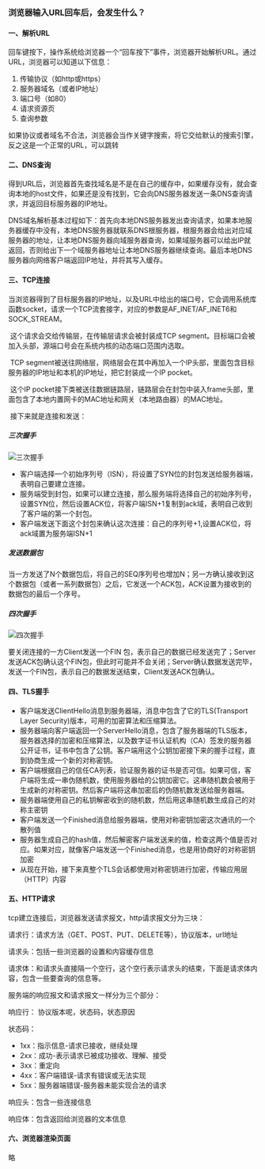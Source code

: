 ### 浏览器输入URL回车后，会发生什么？

#### 一、解析URL

​	回车键按下，操作系统给浏览器一个“回车按下”事件，浏览器开始解析URL。通过URL，浏览器可以知道以下信息：

1. 传输协议（如http或https）
2. 服务器域名（或者IP地址）
3. 端口号（如80）
4. 请求资源页
5. 查询参数

如果协议或者域名不合法，浏览器会当作关键字搜索，将它交给默认的搜索引擎，反之这是一个正常的URL，可以跳转

#### 二、DNS查询

​	得到URL后，浏览器首先查找域名是不是在自己的缓存中，如果缓存没有，就会查询本地的host文件，如果还是没有找到，它会向DNS服务器发送一条DNS查询请求，并返回目标服务器的IP地址。

​	DNS域名解析基本过程如下：首先向本地DNS服务器发出查询请求，如果本地服务器缓存中没有，本地DNS服务器就联系DNS根服务器，根服务器会给出对应域服务器的地址，让本地DNS服务器向域服务器查询，如果域服务器可以给出IP就返回，否则给出下一个域服务器地址让本地DNS服务器继续查询。最后本地DNS服务器向网络客户端返回IP地址，并将其写入缓存。

#### 三、TCP连接

​	当浏览器得到了目标服务器的IP地址，以及URL中给出的端口号，它会调用系统库函数socket，请求一个TCP流套接字，对应的参数是AF_INET/AF_INET6和SOCK_STREAM。

​	这个请求会交给传输层，在传输层请求会被封装成TCP segment。目标端口会被加入头部，源端口号会在系统内核的动态端口范围内选取。

​	TCP segment被送往网络层，网络层会在其中再加入一个IP头部，里面包含目标服务器的IP地址和本机的IP地址，把它封装成一个IP pocket。

​	这个IP pocket接下类被送往数据链路层，链路层会在封包中装入frame头部，里面包含了本地内置网卡的MAC地址和网关（本地路由器）的MAC地址。

​	接下来就是连接和发送：

##### 三次握手

![三次握手](F:\mycode\knowledgeArrangement\计算机网络\three_hands.png)

- 客户端选择一个初始序列号（ISN），将设置了SYN位的封包发送给服务器端，表明自己要建立连接。
- 服务端受到封包，如果可以建立连接，那么服务端将选择自己的初始序列号，设置SYN位，然后设置ACK位，将客户端ISN+1复制到ack域，表明自己收到了客户端的第一个封包。
- 客户端发送下面这个封包来确认这次连接：自己的序列号+1,设置ACK位，将ack域置为服务端ISN+1

##### 发送数据包

当一方发送了N个数据包后，将自己的SEQ序列号也增加N；另一方确认接收到这个数据包（或者一系列数据包）之后，它发送一个ACK包，ACK设置为接收到的数据包的最后一个序号。

##### 四次握手

![四次握手](F:\mycode\knowledgeArrangement\计算机网络\four_hands.jpg)

要关闭连接的一方Client发送一个FIN 包，表示自己的数据已经发送完了；Server发送ACK包确认这个FIN包，但此时可能并不会关闭；Server确认数据发送完毕，发送一个FIN包，表示自己的数据发送结束，Client发送ACK包确认。

#### 四、TLS握手

- 客户端发送ClientHello消息到服务器端，消息中包含了它的TLS(Transport Layer Security)版本，可用的加密算法和压缩算法。
- 服务器端向客户端返回一个ServerHello消息，包含了服务器端的TLS版本，服务器选择的加密和压缩算法，以及数字证书认证机构（CA）签发的服务器公开证书，证书中包含了公钥。客户端用这个公钥加密接下来的握手过程，直到协商生成一个新的对称密钥。
- 客户端根据自己的信任CA列表，验证服务器的证书是否可信。如果可信，客户端将生成一串伪随机数，使用服务器给的公钥加密它。这串随机数会被用于生成新的对称密钥。然后客户端将这串加密后的伪随机数发送给服务器端。
- 服务器端使用自己的私钥解密收到的随机数，然后用这串随机数生成自己的对称主密钥
- 客户端发送一个Finished消息给服务器端，使用对称密钥加密这次通讯的一个散列值
- 服务器生成自己的hash值，然后解密客户端发送来的值，检查这两个值是否对应。如果对应，就像客户端发送一个Finished消息，也是用协商好的对称密钥加密
- 从现在开始，接下来真整个TLS会话都使用对称密钥进行加密，传输应用层（HTTP）内容

#### 五、HTTP请求

tcp建立连接后，浏览器发送请求报文，http请求报文分为三块：

请求行：请求方法（GET、POST、PUT、DELETE等），协议版本，url地址

请求头：包括一些浏览器的设置和内容缓存信息

请求体：和请求头直接隔一个空行，这个空行表示请求头的结束，下面是请求体内容，包含一些要查询的信息等。



服务端的响应报文和请求报文一样分为三个部分：

响应行： 协议版本呢，状态码，状态原因

状态码：

- 1xx：指示信息-请求已接收，继续处理
- 2xx：成功-表示请求已被成功接收、理解、接受
- 3xx：重定向
- 4xx：客户端错误-请求有错误或无法实现
- 5xx：服务器端错误-服务器未能实现合法的请求

响应头：包含一些连接信息

响应体：包含返回给浏览器的文本信息

#### 六、浏览器渲染页面

略


